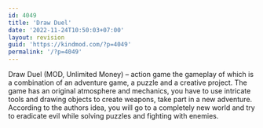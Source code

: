 ```yaml
---
id: 4049
title: 'Draw Duel'
date: '2022-11-24T10:50:03+07:00'
layout: revision
guid: 'https://kindmod.com/?p=4049'
permalink: '/?p=4049'
---
```


Draw Duel (MOD, Unlimited Money) – action game the gameplay of which is a combination of an adventure game, a puzzle and a creative project. The game has an original atmosphere and mechanics, you have to use intricate tools and drawing objects to create weapons, take part in a new adventure. According to the authors idea, you will go to a completely new world and try to eradicate evil while solving puzzles and fighting with enemies.
